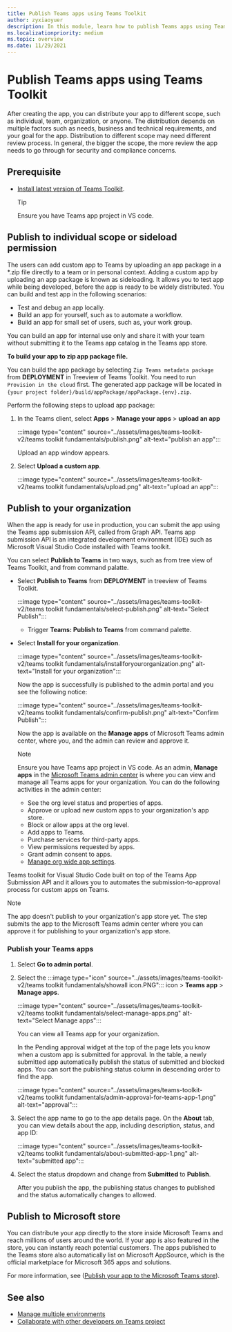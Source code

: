 ```yaml
---
title: Publish Teams apps using Teams Toolkit
author: zyxiaoyuer
description: In this module, learn how to publish Teams apps using Teams Toolkit and publish to individual scope or sideload permission
ms.localizationpriority: medium
ms.topic: overview
ms.date: 11/29/2021
---
```



# Publish Teams apps using Teams Toolkit

After creating the app, you can distribute your app to different scope, such as individual, team, organization, or anyone. The distribution depends on multiple factors such as needs, business and technical requirements, and your goal for the app. Distribution to different scope may need different review process. In general, the bigger the scope, the more review the app needs to go through for security and compliance concerns.

## Prerequisite

* [Install latest version of Teams Toolkit](https://marketplace.visualstudio.com/items?itemName=TeamsDevApp.ms-teams-vscode-extension).

  > [!TIP]
  > Ensure you have Teams app project in VS code.

## Publish to individual scope or sideload permission

The users can add custom app to Teams by uploading an app package in a *.zip file directly to a team or in personal context. Adding a custom app by uploading an app package is known as sideloading. It allows you to test app while being developed, before the app is ready to be widely distributed. You can build and test app in the following scenarios:

* Test and debug an app locally.
* Build an app for yourself, such as to automate a workflow.
* Build an app for small set of users, such as, your work group.

You can build an app for internal use only and share it with your team without submitting it to the Teams app catalog in the Teams app store.

**To build your app to zip app package file.**

You can build the app package by selecting `Zip Teams metadata package` from **DEPLOYMENT** in Treeview of Teams Toolkit. You need to run `Provision in the cloud` first. The generated app package will be located in `{your project folder}/build/appPackage/appPackage.{env}.zip`.

Perform the following steps to upload app package:

1. In the Teams client, select **Apps** > **Manage your apps** > **upload an app**

   :::image type="content" source="../assets/images/teams-toolkit-v2/teams toolkit fundamentals/publish.png" alt-text="publish an app":::

   Upload an app window appears.

2. Select **Upload a custom app**.

   :::image type="content" source="../assets/images/teams-toolkit-v2/teams toolkit fundamentals/upload.png" alt-text="upload an app":::

## Publish to your organization

When the app is ready for use in production, you can submit the app using the Teams app submission API, called from Graph API. Teams app submission API is an integrated development environment (IDE) such as Microsoft Visual Studio Code installed with Teams toolkit.

You can select **Publish to Teams** in two ways, such as from tree view of Teams Toolkit, and from command palatte.

* Select **Publish to Teams** from **DEPLOYMENT** in treeview of Teams Toolkit.

  :::image type="content" source="../assets/images/teams-toolkit-v2/teams toolkit fundamentals/select-publish.png" alt-text="Select Publish":::

  * Trigger **Teams: Publish to Teams** from command palette.

* Select **Install for your organization**.

  :::image type="content" source="../assets/images/teams-toolkit-v2/teams toolkit fundamentals/installforyourorganization.png" alt-text="Install for your organization":::

  Now the app is successfully is published to the admin portal and you see the following notice:

  :::image type="content" source="../assets/images/teams-toolkit-v2/teams toolkit fundamentals/confirm-publish.png" alt-text="Confirm Publish":::

  Now the app is available on the **Manage apps** of Microsoft Teams admin center, where you, and the admin can review and approve it.

  > [!NOTE]
  > Ensure you have Teams app project in VS code. As an admin, **Manage apps** in the [Microsoft Teams admin center](https://admin.teams.microsoft.com/policies/manage-apps) is where you can view and manage all Teams apps for your organization. You can do the following activities in the admin center:
  >
  > * See the org level status and properties of apps.
  > * Approve or upload new custom apps to your organization's app store.
  > * Block or allow apps at the org level.
  > * Add apps to Teams.
  > * Purchase services for third-party apps.
  > * View permissions requested by apps.
  > * Grant admin consent to apps.
  > * [Manage org wide app settings](https://admin.teams.microsoft.com/policies/manage-apps).

Teams toolkit for Visual Studio Code built on top of the Teams App Submission API and it allows you to automates the submission-to-approval process for custom apps on Teams.

> [!NOTE]
> The app doesn't publish to your organization's app store yet. The step submits the app to the Microsoft Teams admin center where you can approve it for publishing to your organization's app store.

### Publish your Teams apps

1. Select **Go to admin portal**.

1. Select the :::image type="icon" source="../assets/images/teams-toolkit-v2/teams toolkit fundamentals/showall icon.PNG"::: icon > **Teams app** > **Manage apps**.

   :::image type="content" source="../assets/images/teams-toolkit-v2/teams toolkit fundamentals/select-manage-apps.png" alt-text="Select Manage apps":::

   You can view all Teams app for your organization.

   In the Pending approval widget at the top of the page lets you know when a custom app is submitted for approval. In the table, a newly submitted app automatically publish the status of submitted and blocked apps. You can sort the publishing status column in descending order to find the app.

   :::image type="content" source="../assets/images/teams-toolkit-v2/teams toolkit fundamentals/admin-approval-for-teams-app-1.png" alt-text="approval":::

1. Select the app name to go to the app details page. On the **About** tab, you can view details about the app, including description, status, and app ID:

   :::image type="content" source="../assets/images/teams-toolkit-v2/teams toolkit fundamentals/about-submitted-app-1.png" alt-text="submitted app":::

1. Select the status dropdown and change from **Submitted** to **Publish**.

   After you publish the app, the publishing status changes to published and the status automatically changes to allowed.

## Publish to Microsoft store

You can distribute your app directly to the store inside Microsoft Teams and reach millions of users around the world. If your app is also featured in the store, you can instantly reach potential customers. The apps published to the Teams store also automatically list on Microsoft AppSource, which is the official marketplace for Microsoft 365 apps and solutions.

For more information, see ([Publish your app to the Microsoft Teams store](../concepts/deploy-and-publish/appsource/publish.md#publish-your-app-to-the-microsoft-teams-store)).

## See also

* [Manage multiple environments](TeamsFx-multi-env.md)
* [Collaborate with other developers on Teams project](TeamsFx-collaboration.md)
